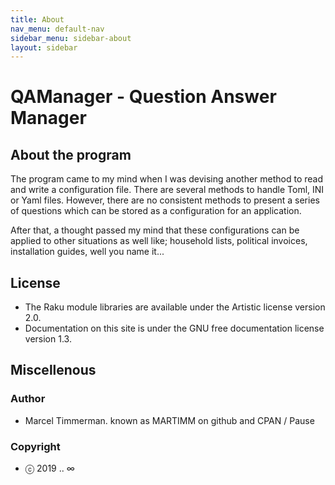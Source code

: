 ```yaml
---
title: About
nav_menu: default-nav
sidebar_menu: sidebar-about
layout: sidebar
---
```


# QAManager - Question Answer Manager

## About the program

The program came to my mind when I was devising another method to read and write a configuration file. There are several methods to handle Toml, INI or Yaml files. However, there are no consistent methods to present a series of questions which can be stored as a configuration for an application.

After that, a thought passed my mind that these configurations can be applied to other situations as well like; household lists, political invoices, installation guides, well you name it...

## License

* The Raku module libraries are available under the Artistic license version 2.0.
* Documentation on this site is under the GNU free documentation license version 1.3.

## Miscellenous
### Author
* Marcel Timmerman. known as MARTIMM on github and CPAN / Pause

### Copyright
* ⓒ 2019 .. ∞
